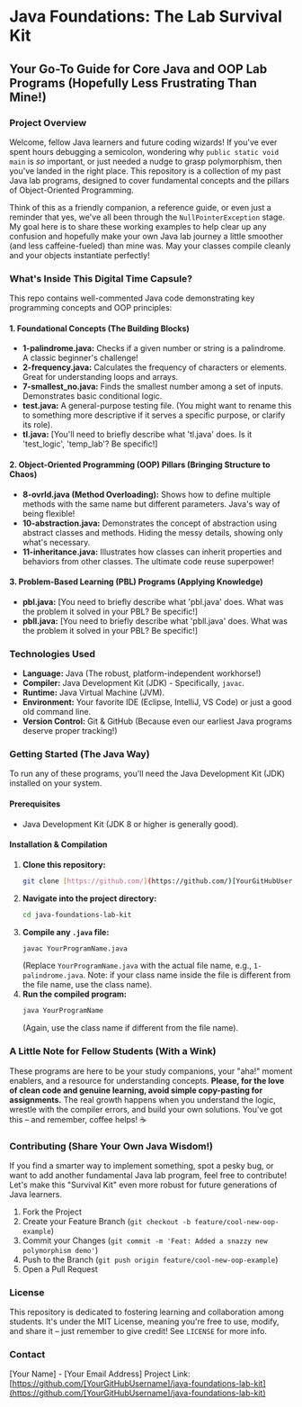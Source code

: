 # Java Foundations: The Lab Survival Kit

## Your Go-To Guide for Core Java and OOP Lab Programs (Hopefully Less Frustrating Than Mine!)

### Project Overview
Welcome, fellow Java learners and future coding wizards! If you've ever spent hours debugging a semicolon, wondering why `public static void main` is *so* important, or just needed a nudge to grasp polymorphism, then you've landed in the right place. This repository is a collection of my past Java lab programs, designed to cover fundamental concepts and the pillars of Object-Oriented Programming.

Think of this as a friendly companion, a reference guide, or even just a reminder that yes, we've all been through the `NullPointerException` stage. My goal here is to share these working examples to help clear up any confusion and hopefully make your own Java lab journey a little smoother (and less caffeine-fueled) than mine was. May your classes compile cleanly and your objects instantiate perfectly!

### What's Inside This Digital Time Capsule?

This repo contains well-commented Java code demonstrating key programming concepts and OOP principles:

#### 1. Foundational Concepts (The Building Blocks)
* **1-palindrome.java:** Checks if a given number or string is a palindrome. A classic beginner's challenge!
* **2-frequency.java:** Calculates the frequency of characters or elements. Great for understanding loops and arrays.
* **7-smallest_no.java:** Finds the smallest number among a set of inputs. Demonstrates basic conditional logic.
* **test.java:** A general-purpose testing file. (You might want to rename this to something more descriptive if it serves a specific purpose, or clarify its role).
* **tl.java:** [You'll need to briefly describe what 'tl.java' does. Is it 'test_logic', 'temp_lab'? Be specific!]

#### 2. Object-Oriented Programming (OOP) Pillars (Bringing Structure to Chaos)
* **8-ovrld.java (Method Overloading):** Shows how to define multiple methods with the same name but different parameters. Java's way of being flexible!
* **10-abstraction.java:** Demonstrates the concept of abstraction using abstract classes and methods. Hiding the messy details, showing only what's necessary.
* **11-inheritance.java:** Illustrates how classes can inherit properties and behaviors from other classes. The ultimate code reuse superpower!

#### 3. Problem-Based Learning (PBL) Programs (Applying Knowledge)
* **pbl.java:** [You need to briefly describe what 'pbl.java' does. What was the problem it solved in your PBL? Be specific!]
* **pbll.java:** [You need to briefly describe what 'pbll.java' does. What was the problem it solved in your PBL? Be specific!]

### Technologies Used

* **Language:** Java (The robust, platform-independent workhorse!)
* **Compiler:** Java Development Kit (JDK) - Specifically, `javac`.
* **Runtime:** Java Virtual Machine (JVM).
* **Environment:** Your favorite IDE (Eclipse, IntelliJ, VS Code) or just a good old command line.
* **Version Control:** Git & GitHub (Because even our earliest Java programs deserve proper tracking!)

### Getting Started (The Java Way)

To run any of these programs, you'll need the Java Development Kit (JDK) installed on your system.

#### Prerequisites

* Java Development Kit (JDK 8 or higher is generally good).

#### Installation & Compilation

1.  **Clone this repository:**
    ```bash
    git clone [https://github.com/](https://github.com/)[YourGitHubUsername]/java-foundations-lab-kit.git
    ```
2.  **Navigate into the project directory:**
    ```bash
    cd java-foundations-lab-kit
    ```
3.  **Compile any `.java` file:**
    ```bash
    javac YourProgramName.java
    ```
    (Replace `YourProgramName.java` with the actual file name, e.g., `1-palindrome.java`. Note: if your class name inside the file is different from the file name, use the class name).
4.  **Run the compiled program:**
    ```bash
    java YourProgramName
    ```
    (Again, use the class name if different from the file name).

### A Little Note for Fellow Students (With a Wink)
These programs are here to be your study companions, your "aha!" moment enablers, and a resource for understanding concepts. **Please, for the love of clean code and genuine learning, avoid simple copy-pasting for assignments.** The real growth happens when you understand the logic, wrestle with the compiler errors, and build your own solutions. You've got this – and remember, coffee helps! ☕

### Contributing (Share Your Own Java Wisdom!)
If you find a smarter way to implement something, spot a pesky bug, or want to add another fundamental Java lab program, feel free to contribute! Let's make this "Survival Kit" even more robust for future generations of Java learners.

1.  Fork the Project
2.  Create your Feature Branch (`git checkout -b feature/cool-new-oop-example`)
3.  Commit your Changes (`git commit -m 'Feat: Added a snazzy new polymorphism demo'`)
4.  Push to the Branch (`git push origin feature/cool-new-oop-example`)
5.  Open a Pull Request

### License
This repository is dedicated to fostering learning and collaboration among students. It's under the MIT License, meaning you're free to use, modify, and share it – just remember to give credit! See `LICENSE` for more info.

### Contact
[Your Name] - [Your Email Address]
Project Link: [https://github.com/[YourGitHubUsername]/java-foundations-lab-kit](https://github.com/[YourGitHubUsername]/java-foundations-lab-kit)
